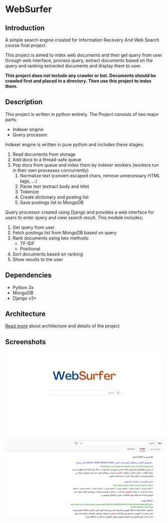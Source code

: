 # WebSurfer
## Introduction
A simple search engine created for Information Recovery And Web Search course final project.

This project is aimed to index web documents and then get query from user through web interface, process query, extract documents based on the query and ranking extracted documents and display them to user.

**This project does not include any crawler or bot. Documents should be crawled first and placed in a directory. Then use this project to index them.**

## Description
This project is written in python entirely. The Project consists of two major parts:
* Indexer engine
* Query processor

Indexer engine is written in pure python and includes these stages:
1. Read documents from storage
2. Add docs to a thread-safe queue
3. Pop docs from queue and index them by indexer workers (workers run in their own processes concurrently)
    1. Normalize text (convert escaped chars, remove unnecessary HTML tags, ...)
    2. Parse text (extract body and title)
    3. Tokenize
    4. Create dictionary and posting list
    5. Save postings list to MongoDB

Query processor created using Django and provides a web interface for users to enter query and view search result. This module includes:
1. Get query from user
2. Fetch postings list from MongoDB based on query
3. Rank documents using two methods:
    * TF-IDF
    * Positional
4. Sort documents based on ranking
5. Show results to the user

## Dependencies
* Python 3x
* MongoDB
* Django v3+

## Architecture
[Read more](./presentation/SearchEngines-Fall2020.pdf) about architecture and details of the project

## Screenshots
![](./screenshots/screenshot1.png)


![](./screenshots/screenshot2.png)